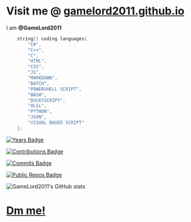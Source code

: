 
# Visit me @ [gamelord2011.github.io](GameLord2011.github.io)

I am __@GameLord2011__

```C
    string[] coding languages{
        "C#",
        "C++",
        "C",
        "HTML",
        "CSS",
        "JS",
        "MARKDOWN",
        "BATCH",
        "POWERSHELL SCRIPT",
        "BASH",
        "DUCKYSCRIPT",
        "HLSL",
        "PYTHON",
        "JSON",
        "VISUAL BASED SCRIPT"
    };
```

[![Years Badge](https://badges.strrl.dev/years/GameLord2011)](https://badges.strrl.dev)

[![Contributions Badge](https://badges.strrl.dev/contributions/all/GameLord2011)](https://badges.strrl.dev)

[![Commits Badge](https://badges.strrl.dev/commits/all/GameLord2011)](https://badges.strrl.dev)

[![Public Repos Badge](https://badges.strrl.dev/repos/GameLord2011)](https://badges.strrl.dev)

![GameLord2011's GitHub stats](https://github-readme-stats.vercel.app/api?username=GameLord2011)

# [Dm me!][1]

[1]: <mailto://dangerb2011@gmail.com> "Dm me!"
<!---
GameLord2011/GameLord2011 is a ✨ special ✨ repository because its `README.md` (this file) appears on your GitHub profile.
You can click the Preview link to take a look at your changes.
--->
